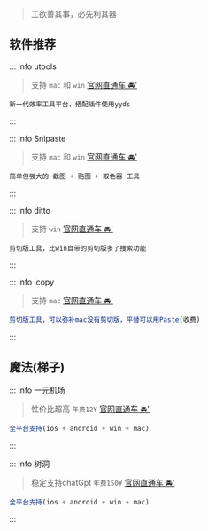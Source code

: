 <c-title title="开发工具集" />

> 工欲善其事，必先利其器

## 软件推荐

::: info utools
> 支持 `mac` 和 `win` [官网直通车 🚘'](https://www.u.tools)
```js
新一代效率工具平台，搭配插件使用yyds
```
:::

::: info Snipaste
> 支持 `mac` 和 `win` [官网直通车 🚘'](https://zh.snipaste.com)
```js
简单但强大的 截图 + 贴图 + 取色器 工具
```
:::

::: info ditto
> 支持 `win` [官网直通车 🚘'](https://ditto-cp.sourceforge.io)
```js
剪切版工具，比win自带的剪切版多了搜索功能
```
:::

::: info icopy
> 支持 `mac` [官网直通车 🚘'](https://www.better365.cn/icopy.html)
```js
剪切版工具，可以弥补mac没有剪切版，平替可以用Paste(收费)
```
:::


## 魔法(梯子)

::: info 一元机场
> 性价比超高 `年费12¥` [官网直通车 🚘'](https://xn--4gq62f52gdss.click/#/register?code=r1GYrham)
```js
全平台支持(ios + android + win + mac)
```
:::

::: info 树洞
> 稳定支持chatGpt `年费150¥` [官网直通车 🚘'](https://balala.io/auth/register)
```js
全平台支持(ios + android + win + mac)
```
:::
